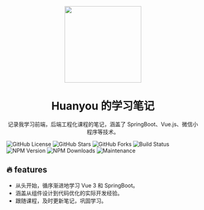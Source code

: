 <p align="center">
<img src="https://hyzhu-oss.oss-cn-hangzhou.aliyuncs.com/md/202410102235230.png" style="width:200px;" />
</p>
<h1 align="center">Huanyou 的学习笔记</h1>
<p align="center">
记录我学习前端，后端工程化课程的笔记，涵盖了 SpringBoot、Vue.js、微信小程序等技术。
</p>

<p>
<!-- 后面可以加入 ?color=red 这样的参数改变徽章颜色，默认为绿色 -->

![GitHub License](https://img.shields.io/github/license/junwanzhao/my-docs)
![GitHub Stars](https://img.shields.io/github/stars/junwanzhao/my-docs)
![GitHub Forks](https://img.shields.io/github/forks/junwanzhao/my-docs)
![Build Status](https://img.shields.io/github/workflow/status/junwanzhao/my-docs/CI)
![NPM Version](https://img.shields.io/npm/v/vue)
![NPM Downloads](https://img.shields.io/npm/dw/vue)
![Maintenance](https://img.shields.io/maintenance/yes/2024)

</p>

## 🔥 features

- 从头开始，循序渐进地学习 Vue 3 和 SpringBoot。
- 涵盖从组件设计到代码优化的实际开发经验。
- 跟随课程，及时更新笔记，巩固学习。
